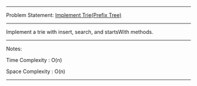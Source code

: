 ******************************************************************************
Problem Statement: [Implement Trie(Prefix Tree)](https://leetcode.com/problems/implement-trie-prefix-tree/#/description)
******************************************************************************
Implement a trie with insert, search, and startsWith methods. 

******************************************************************************
Notes:

Time Complexity : O(n)

Space Complexity : O(n)

******************************************************************************
